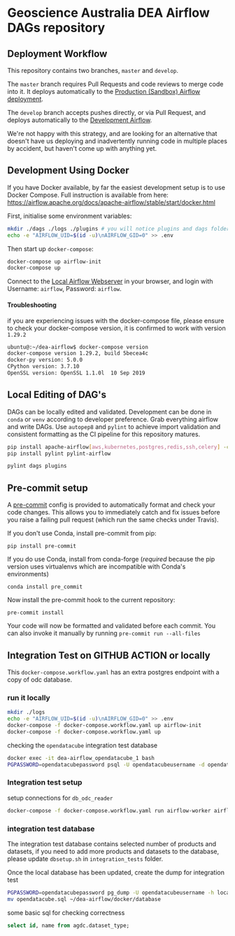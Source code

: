 # Geoscience Australia DEA Airflow DAGs repository

## Deployment Workflow

This repository contains two branches, `master` and `develop`.

The `master` branch requires Pull Requests and code reviews to merge code into
it. It deploys automatically to the [Production (Sandbox) Airflow deployment](https://airflow.sandbox.dea.ga.gov.au/home).

The `develop` branch accepts pushes directly, or via Pull Request, and deploys
automatically to the [Development Airflow](https://airflow.dev.dea.ga.gov.au/home).

We're not happy with this strategy, and are looking for an alternative that
doesn't have us deploying and inadvertently running code in multiple places by
accident, but haven't come up with anything yet.

## Development Using Docker

If you have Docker available, by far the easiest development setup is to use
Docker Compose. Full instruction is available from here: https://airflow.apache.org/docs/apache-airflow/stable/start/docker.html

First, initialise some environment variables:

``` bash
mkdir ./dags ./logs ./plugins # you will notice plugins and dags folder already exist
echo -e "AIRFLOW_UID=$(id -u)\nAIRFLOW_GID=0" >> .env
```

Then start up `docker-compose`:

``` bash
docker-compose up airflow-init
docker-compose up
```
Connect to the [Local Airflow Webserver](http://localhost:8080/) in your browser, and login with Username: `airflow`,
Password: `airflow`.

#### Troubleshooting
if you are experiencing issues with the docker-compose file, please ensure to check your docker-compose version, it is confirmed to work
with version `1.29.2`

``` bash
ubuntu@:~/dea-airflow$ docker-compose version
docker-compose version 1.29.2, build 5becea4c
docker-py version: 5.0.0
CPython version: 3.7.10
OpenSSL version: OpenSSL 1.1.0l  10 Sep 2019
```

## Local Editing of DAG's

DAGs can be locally edited and validated. Development can be done in `conda` or `venv` according to developer preference. Grab everything airflow and write DAGs. Use `autopep8` and `pylint` to achieve import validation and consistent formatting as the CI pipeline for this repository matures.

```bash
pip install apache-airflow[aws,kubernetes,postgres,redis,ssh,celery] -c constraints.txt
pip install pylint pylint-airflow

pylint dags plugins
```

## Pre-commit setup

A [pre-commit](https://pre-commit.com/) config is provided to automatically format
and check your code changes. This allows you to immediately catch and fix
issues before you raise a failing pull request (which run the same checks under
Travis).

If you don't use Conda, install pre-commit from pip:

    pip install pre-commit

If you do use Conda, install from conda-forge (*required* because the pip
version uses virtualenvs which are incompatible with Conda's environments)

    conda install pre_commit

Now install the pre-commit hook to the current repository:

    pre-commit install

Your code will now be formatted and validated before each commit. You can also
invoke it manually by running `pre-commit run --all-files`

## Integration Test on GITHUB ACTION or locally
This `docker-compose.workflow.yaml` has an extra postgres endpoint with a copy of odc database.

### run it locally
```bash
mkdir ./logs
echo -e "AIRFLOW_UID=$(id -u)\nAIRFLOW_GID=0" >> .env
docker-compose -f docker-compose.workflow.yaml up airflow-init
docker-compose -f docker-compose.workflow.yaml up
```

checking the `opendatacube` integration test database
```bash
docker exec -it dea-airflow_opendatacube_1 bash
PGPASSWORD=opendatacubepassword psql -U opendatacubeusername -d opendatacube -p 5432 -h localhost
```

### Integration test setup

setup connections for `db_odc_reader`
```bash
docker-compose -f docker-compose.workflow.yaml run airflow-worker airflow connections add db_odc_reader --conn-schema opendatacube --conn-login opendatacubeusername --conn-password opendatacubepassword --conn-port 5432 --conn-type postgres --conn-host opendatacube
```

### integration test database
The integration test database contains selected number of products and datasets, if you need to add more products and datasets to the database, please update `dbsetup.sh` in `integration_tests` folder.

Once the local database has been updated, create the dump for integration test
```bash
PGPASSWORD=opendatacubepassword pg_dump -U opendatacubeusername -h localhost opendatacube >> opendatacube.sql
mv opendatacube.sql ~/dea-airflow/docker/database
```

some basic sql for checking correctness
```sql
select id, name from agdc.dataset_type;
```
